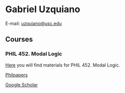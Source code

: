# Gabriel Uzquiano

E-mail: uzquiano@usc.edu

## Courses

### PHIL 452. Modal Logic

[Here](https://gabriel-uzquiano.github.io/452.md) you will find materials for PHIL 452. Modal Logic.







[Philpapers](https://philpeople.org/profiles/gabriel-uzquiano)

[Google Scholar](https://scholar.google.com/citations?user=GxskpHAAAAAJ&hl=en)